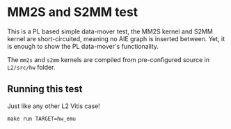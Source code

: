 # MM2S and S2MM test

This is a PL based simple data-mover test, the MM2S kernel and S2MM kernel are short-circuited,
meaning no AIE graph is inserted between. Yet, it is enough to show the PL data-mover's functionality.

The `mm2s` and `s2mm` kernels are compiled from pre-configured source in `L2/src/hw` folder.

## Running this test

Just like any other L2 Vitis case!

```
make run TARGET=hw_emu
```
